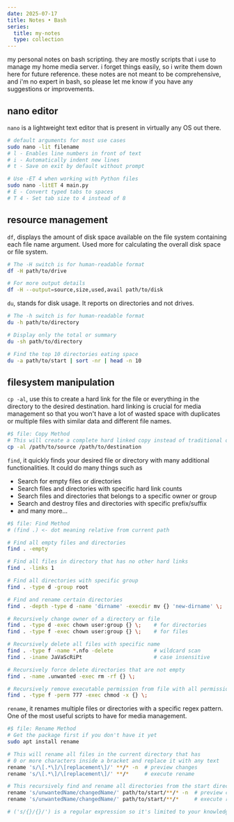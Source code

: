 ```yaml
---
date: 2025-07-17
title: Notes • Bash
series:
  title: my-notes
  type: collection
---
```


my personal notes on bash scripting. they are mostly scripts that i use to manage my home media server. i forget things easily, so i write them down here for future reference. these notes are not meant to be comprehensive, and i'm no expert in bash, so please let me know if you have any suggestions or improvements.

## nano editor

`nano` is a lightweight text editor that is present in virtually any OS out there.

```bash
# default arguments for most use cases
sudo nano -lit filename
# l - Enables line numbers in front of text
# i - Automatically indent new lines
# t - Save on exit by default without prompt

# Use -ET 4 when working with Python files
sudo nano -litET 4 main.py
# E - Convert typed tabs to spaces
# T 4 - Set tab size to 4 instead of 8
```

## resource management

`df`, displays the amount of disk space available on the file system containing each file name argument. Used more for calculating the overall disk space or file system.

```bash
# The -H switch is for human-readable format
df -H path/to/drive

# For more output details
df -H --output=source,size,used,avail path/to/disk
```

`du`, stands for disk usage. It reports on directories and not drives.

```bash
# The -h switch is for human-readable format
du -h path/to/directory

# Display only the total or summary
du -sh path/to/directory

# Find the top 10 directories eating space
du -a path/to/start | sort -nr | head -n 10
```

## filesystem manipulation

`cp -al`, use this to create a hard link for the file or everything in the directory to the desired destination. hard linking is crucial for media management so that you won't have a lot of wasted space with duplicates or multiple files with similar data and different file names.

```bash
#$ file: Copy Method
# This will create a complete hard linked copy instead of traditional one
cp -al /path/to/source /path/to/destination
```

`find`, it quickly finds your desired file or directory with many additional functionalities. It could do many things such as

- Search for empty files or directories
- Search files and directories with specific hard link counts
- Search files and directories that belongs to a specific owner or group
- Search and destroy files and directories with specific prefix/suffix
- and many more...

```bash
#$ file: Find Method
# (find .) <- dot meaning relative from current path

# Find all empty files and directories
find . -empty

# Find all files in directory that has no other hard links
find . -links 1

# Find all directories with specific group
find . -type d -group root

# Find and rename certain directories
find . -depth -type d -name 'dirname' -execdir mv {} 'new-dirname' \;

# Recursively change owner of a directory or file
find . -type d -exec chown user:group {} \;    # for directories
find . -type f -exec chown user:group {} \;    # for files

# Recursively delete all files with specific name
find . -type f -name *.nfo -delete             # wildcard scan
find . -iname JaVaScRiPt                       # case insensitive

# Recursively force delete directories that are not empty
find . -name .unwanted -exec rm -rf {} \;

# Recursively remove executable permission from file with all permission
find . -type f -perm 777 -exec chmod -x {} \;
```

`rename`, it renames multiple files or directories with a specific regex pattern. One of the most useful scripts to have for media management.

```bash
#$ file: Rename Method
# Get the package first if you don't have it yet
sudo apt install rename

# This will rename all files in the current directory that has
# 0 or more characters inside a bracket and replace it with any text
rename 's/\[.*\]/\[replacement\]/' **/* -n  # preview changes
rename 's/\[.*\]/\[replacement\]/' **/*     # execute rename

# This recursively find and rename all directories from the start directory
rename 's/unwantedName/changedName/' path/to/start/**/* -n  # preview changes
rename 's/unwantedName/changedName/' path/to/start/**/*     # execute rename

# ('s/{}/{}/') is a regular expression so it's limited to your knowledge on it
```
